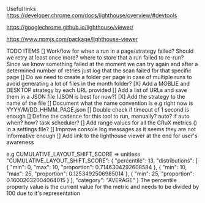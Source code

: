 Useful links
https://developer.chrome.com/docs/lighthouse/overview/#devtools

https://googlechrome.github.io/lighthouse/viewer/

https://www.npmjs.com/package/lighthouse-viewer


TODO ITEMS
[] Workflow for when a run in a page/strategy failed?
  Should we retry at least once more? where to store that a run failed to re-run?
  Since we know something failed at the moment we can try again and after a determined number of retries just log that the scan failed for that specific page
[] Do we need to create a folder per page in case of multiple runs to avoid generating a lot of files in the month folder?
[X] Add a MOBLIE and DESKTOP strategy by each URL provided
[] Add a list of URLs and save them in a JSON file (JSON is best for now?)
[X] Add the strategy to the name of the file
[] Document what the name convention is e.g right now is YYYY/M/DD_HHMM_PAGE.json
[] Double check if timeout of 1 second is enough
[] Define the cadence for this tool to run, manually? auto? if auto when? how? task scheduler?
[] Add range values for all the CRuX metrics () in a settings file?
[] Improve console log messages as it seems they are not informative enough
[] Add link to the lighthouse viewer at the end for user's awareness

e.g CUMULATIVE_LAYOUT_SHIFT_SCORE => unitless 
"CUMULATIVE_LAYOUT_SHIFT_SCORE": {
        "percentile": 13,
        "distributions": [
          {
            "min": 0,
            "max": 10,
            "proportion": 0.7146304292608584
          },
          {
            "min": 10,
            "max": 25,
            "proportion": 0.1253492506985014
          },
          {
            "min": 25,
            "proportion": 0.16002032004064015
          }
        ],
        "category": "AVERAGE"
      }
The percentile property value is the current value for the metric and needs to be divided by 100 due to it's representation
